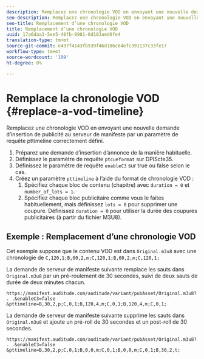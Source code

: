 ```yaml
---
description: Remplacez une chronologie VOD en envoyant une nouvelle demande d’insertion de publicité au serveur de manifeste par un paramètre de requête pttimeline correctement défini.
seo-description: Remplacez une chronologie VOD en envoyant une nouvelle demande d’insertion de publicité au serveur de manifeste par un paramètre de requête pttimeline correctement défini.
seo-title: Remplacement d’une chronologie VOD
title: Remplacement d’une chronologie VOD
uuid: 17a6daa3-5ee5-48fb-8981-0d183aed0fe4
translation-type: tm+mt
source-git-commit: e437f4143fb939f46d106c64efc391137c33fe17
workflow-type: tm+mt
source-wordcount: '199'
ht-degree: 0%

---
```



# Remplace la chronologie VOD {#replace-a-vod-timeline}

Remplacez une chronologie VOD en envoyant une nouvelle demande d’insertion de publicité au serveur de manifeste par un paramètre de requête pttimeline correctement défini.

1. Préparez une demande d’insertion d’annonce de la manière habituelle.
1. Définissez le paramètre de requête `ptcueformat` sur DPIScte35.
1. Définissez le paramètre de requête `enableC3` sur true ou false selon le cas.
1. Créez un paramètre `pttimeline` à l’aide du format de chronologie VOD :
   1. Spécifiez chaque bloc de contenu (chapitre) avec `duration = 0` et `number_of_lots = 1`.
   1. Spécifiez chaque bloc publicitaire comme vous le faites habituellement, mais définissez `lots = 0` pour supprimer une coupure. Définissez `duration = 0` pour utiliser la durée des coupures publicitaires (à partir du fichier M3U8).

## Exemple : Remplacement d’une chronologie VOD

Cet exemple suppose que le contenu VOD est dans `Original.m3u8` avec une chronologie de `C,120,1;B,60,2,m;C,120,1;B,60,2,m;C,120,1;`

La demande de serveur de manifeste suivante remplace les sauts dans `Original.m3u8` par un pré-roulement de 30 secondes, suivi de deux sauts de durée de deux minutes chacun.

```
https://manifest.auditude.com/auditude/variant/pubAsset/Original.m3u8?. . .&enableC3=false 
&pttimeline=B,30,2,p;C,0,1;B,120,4,m;C,0,1;B,120,4,m;C,0,1;
```

La demande de serveur de manifeste suivante supprime les sauts dans `Original.m3u8` et ajoute un pré-roll de 30 secondes et un post-roll de 30 secondes.

```
https://manifest.auditude.com/auditude/variant/pubAsset/Original.m3u8?. . .&enableC3=false 
&pttimeline=B,30,2,p;C,0,1;B,0,0,m;C,0,1;B,0,0,m;C,0,1;B,30,2,t;
```
